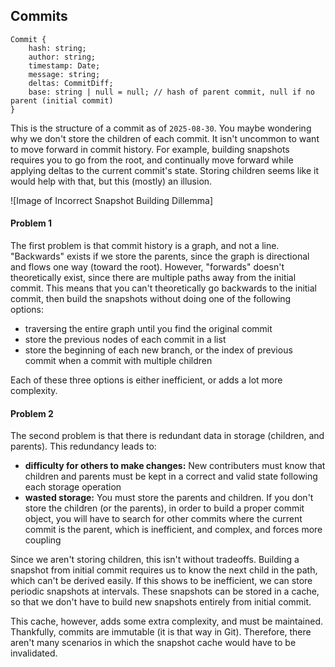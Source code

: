 ## Commits
```
Commit {
    hash: string;
    author: string;
    timestamp: Date;
    message: string;
    deltas: CommitDiff;
    base: string | null = null; // hash of parent commit, null if no parent (initial commit)
}
```

This is the structure of a commit as of `2025-08-30`. You maybe wondering why we don't store the children of each commit. It isn't uncommon to want to move forward in commit history. For example, building snapshots requires you to go from the root, and continually move forward while applying deltas to the current commit's state. Storing children seems like it would help with that, but this (mostly) an illusion.

![Image of Incorrect Snapshot Building Dillemma]

#### Problem 1
The first problem is that commit history is a graph, and not a line. "Backwards" exists if we store the parents, since the graph is directional and flows one way (toward the root). However, "forwards" doesn't theoretically exist, since there are multiple paths away from the initial commit. This means that you can't theoretically go backwards to the initial commit, then build the snapshots without doing one of the following options:
- traversing the entire graph until you find the original commit
- store the previous nodes of each commit in a list
- store the beginning of each new branch, or the index of previous commit when a commit with multiple children

Each of these three options is either inefficient, or adds a lot more complexity. 

#### Problem 2
The second problem is that there is redundant data in storage (children, and parents). This redundancy leads to:
- **difficulty for others to make changes:** New contributers must know that children and parents must be kept in a correct and valid state following each storage operation
- **wasted storage:** You must store the parents and children. If you don't store the children (or the parents), in order to build a proper commit object, you will have to search for other commits where the current commit is the parent, which is inefficient, and complex, and forces more coupling

Since we aren't storing children, this isn't without tradeoffs. Building a snapshot from initial commit requires us to know the next child in the path, which can't be derived easily. If this shows to be inefficient, we can store periodic snapshots at intervals. These snapshots can be stored in a cache, so that we don't have to build new snapshots entirely from initial commit. 

This cache, however, adds some extra complexity, and must be maintained. Thankfully, commits are immutable (it is that way in Git). Therefore, there aren't many scenarios in which the snapshot cache would have to be invalidated.

